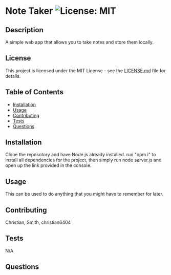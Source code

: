 # Note Taker ![License: MIT](https://img.shields.io/badge/License-MIT-yellow.svg)

## Description

A simple web app that allows you to take notes and store them locally.


## License

This project is licensed under the MIT License - see the [LICENSE.md](https://opensource.org/licenses/MIT) file for details.


## Table of Contents

- [Installation](#installation)
- [Usage](#usage)
- [Contributing](#contributing)
- [Tests](#tests)
- [Questions](#questions)

## Installation

Clone the reposotory and have Node.js already installed. run "npm i" to install all dependencies for the project, then simply run node server.js and open up the link provided in the console.

## Usage

This can be used to do anything that you might have to remember for later.

## Contributing

Christian, Smith, christian6404

## Tests

N/A

## Questions
